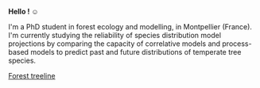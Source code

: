 **Hello ! :relaxed:**

I'm a PhD student in forest ecology and modelling, in Montpellier (France).  
I'm currently studying the reliability of species distribution model projections by comparing the capacity of correlative models and process-based models to predict past and future distributions of temperate tree species.

[Forest treeline](treeline.png)
